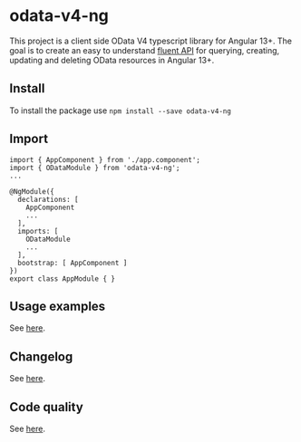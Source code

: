 # odata-v4-ng

This project is a client side OData V4 typescript library for Angular 13+. The goal is to create an easy to understand [fluent API](https://www.google.it/url?sa=t&rct=j&q=&esrc=s&source=web&cd=3&cad=rja&uact=8&ved=0ahUKEwjztKLavNTVAhXDKlAKHbNEA2IQFgg2MAI&url=https%3A%2F%2Fen.wikipedia.org%2Fwiki%2FFluent_interface&usg=AFQjCNHcT-89__Mu2BHtejtaB-dxbg7VNw) for querying, creating, updating and deleting OData resources in Angular 13+.

## Install

To install the package use `npm install --save odata-v4-ng`

## Import
```
import { AppComponent } from './app.component';
import { ODataModule } from 'odata-v4-ng';
...

@NgModule({
  declarations: [
    AppComponent
    ...
  ],
  imports: [
    ODataModule
    ...
  ],
  bootstrap: [ AppComponent ]
})
export class AppModule { }

```

## Usage examples

See [here](https://riccardomariani.github.io/odata-v4-ng).

## Changelog

See [here](https://github.com/riccardomariani/odata-v4-ng/blob/master/CHANGELOG.md).

## Code quality

See [here](https://sonarcloud.io/dashboard?id=odata-v4-ng).

